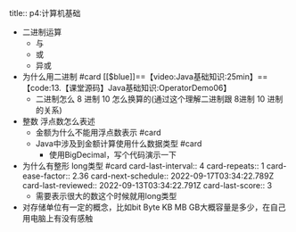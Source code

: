 title:: p4:计算机基础

- 二进制运算
	- 与
	- 或
	- 异或
- 为什么用二进制 #card [[$blue]]==【video:Java基础知识:25min】==  【code:13.【课堂源码】Java基础知识:OperatorDemo06】
	- 二进制怎么 8 进制 10 怎么换算的(通过这个理解二进制跟  8进制 10 进制的关系)
- 整数 浮点数怎么表述
	- 金额为什么不能用浮点数表示 #card
	- Java中涉及到金额计算使用什么数据类型 #card
		- 使用BigDecimal，写个代码演示一下
- 为什么有整形  long类型 #card
  card-last-interval:: 4
  card-repeats:: 1
  card-ease-factor:: 2.36
  card-next-schedule:: 2022-09-17T03:34:22.789Z
  card-last-reviewed:: 2022-09-13T03:34:22.791Z
  card-last-score:: 3
	- 需要表示很大的数这个时候就用long类型
- 对存储单位有一定的概念，比如bit Byte  KB MB GB大概容量是多少，在自己用电脑上有没有感触